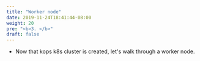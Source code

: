 ```yaml
---
title: "Worker node"
date: 2019-11-24T18:41:44-08:00
weight: 20
pre: "<b>3. </b>"
draft: false
---
```


* Now that kops k8s cluster is created, let's walk through a worker node.

